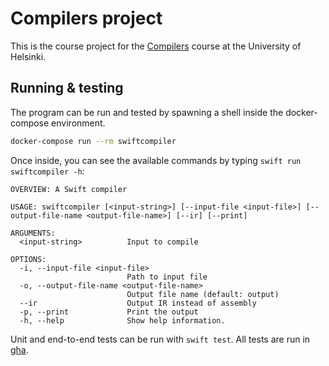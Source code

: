 # Compilers project
This is the course project for the [Compilers](https://hy-compilers.github.io/spring-2024/) course at the University of Helsinki.

## Running & testing
The program can be run and tested by spawning a shell inside the docker-compose environment.
```zsh
docker-compose run --rm swiftcompiler
```

Once inside, you can see the available commands by typing `swift run swiftcompiler -h`:
```
OVERVIEW: A Swift compiler

USAGE: swiftcompiler [<input-string>] [--input-file <input-file>] [--output-file-name <output-file-name>] [--ir] [--print]

ARGUMENTS:
  <input-string>          Input to compile

OPTIONS:
  -i, --input-file <input-file>
                          Path to input file
  -o, --output-file-name <output-file-name>
                          Output file name (default: output)
  --ir                    Output IR instead of assembly
  -p, --print             Print the output
  -h, --help              Show help information.
```

Unit and end-to-end tests can be run with `swift test`. All tests are run in [gha](https://github.com/JuanitoSebastian/compilers-project/actions/workflows/swift.yml).